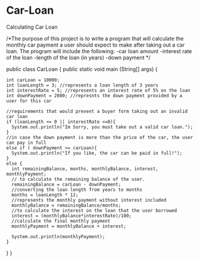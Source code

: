 # Car-Loan
Calculating Car Loan


/*The purpose of this project is to write a program that will calculate the monthly car payment a 
user should expect to make after taking out a car loan. The program will include the following:
-car loan amount
-interest rate of the loan
-length of the loan (in years)
-down payment
*/

public class CarLoan {
  public static void main (String[] args) {
    
    int carLoan = 10000;
    int loanLength = 3; //represents a loan length of 3 years
    int interestRate = 5; //represents an interest rate of 5% on the loan
    int downPayment = 2000; //represnts the down payment provided by a user for this car
    
    //requirements that would prevent a buyer form taking out an invalid car loan
    if (loanLength <= 0 || interestRate <=0){
      System.out.println("Im Sorry, you must take out a valid car loan.");
    }
    //in case the down payment is more than the price of the car, the user can pay in full
    else if ( downPayment >= carLoan){
      System.out.println("If you like, the car can be paid in full!");
    }
    else {
      int remainingBalance, months, monthlyBalance, interest, monthlyPayment;
      // to calculate the remaining balance of the user.
      remainingBalance = carLoan - downPayment;
      //converting the loan length from years to months
      months = loanLength * 12;
      //represents the monthly payment without interest included
      monthlyBalance = remainingBalance/months;
      //to calculate the interest on the loan that the user borrowed
      interest = (monthlyBalance*interestRate)/100;
      //calculate the final monthly payment
      monthlyPayment = monthlyBalance + interest;
      
      System.out.println(monthlyPayment);
    }
  }
}


